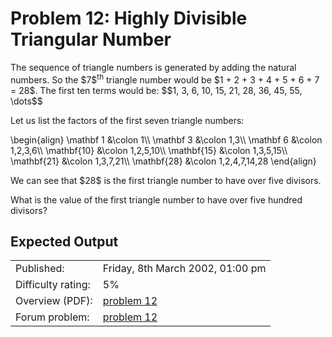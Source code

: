 # Problem 12: Highly Divisible Triangular Number
<p>The sequence of triangle numbers is generated by adding the natural numbers. So the $7$<sup>th</sup> triangle number would be $1 + 2 + 3 + 4 + 5 + 6 + 7 = 28$. The first ten terms would be:
$$1, 3, 6, 10, 15, 21, 28, 36, 45, 55, \dots$$</p>
<p>Let us list the factors of the first seven triangle numbers:</p>
\begin{align}
\mathbf 1 &amp;\colon 1\\
\mathbf 3 &amp;\colon 1,3\\
\mathbf 6 &amp;\colon 1,2,3,6\\
\mathbf{10} &amp;\colon 1,2,5,10\\
\mathbf{15} &amp;\colon 1,3,5,15\\
\mathbf{21} &amp;\colon 1,3,7,21\\
\mathbf{28} &amp;\colon 1,2,4,7,14,28
\end{align}
<p>We can see that $28$ is the first triangle number to have over five divisors.</p>
<p>What is the value of the first triangle number to have over five hundred divisors?</p>

## Expected Output


|                    |                                                  |
|--------------------|--------------------------------------------------|
| Published:         | Friday, 8th March 2002, 01:00 pm                 |
| Difficulty rating: | 5%                                               |
| Overview (PDF):    | [problem 12](./012_overview.pdf)                 |
| Forum problem:     | [problem 12](https://projecteuler.net/thread=12) |
